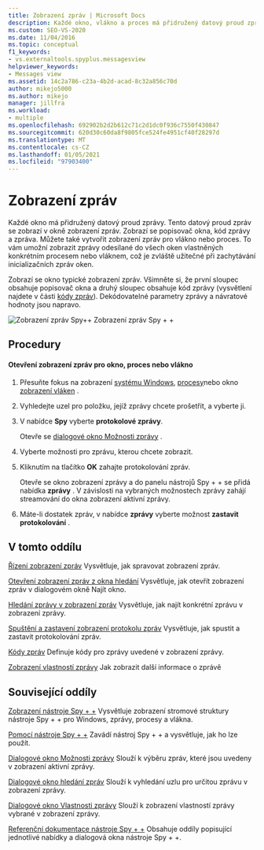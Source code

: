 ```yaml
---
title: Zobrazení zpráv | Microsoft Docs
description: Každé okno, vlákno a proces má přidružený datový proud zpráv, který lze zobrazit v okně zobrazení zpráv. Naučte se, jak otevřít a řídit zobrazení zpráv.
ms.custom: SEO-VS-2020
ms.date: 11/04/2016
ms.topic: conceptual
f1_keywords:
- vs.externaltools.spyplus.messagesview
helpviewer_keywords:
- Messages view
ms.assetid: 14c2a786-c23a-4b2d-acad-8c32a856c70d
author: mikejo5000
ms.author: mikejo
manager: jillfra
ms.workload:
- multiple
ms.openlocfilehash: 692902b2d2b612c71c2d1dc0f936c7550f430847
ms.sourcegitcommit: 620d30c60da8f9805fce524fe4951cf40f28297d
ms.translationtype: MT
ms.contentlocale: cs-CZ
ms.lasthandoff: 01/05/2021
ms.locfileid: "97903400"
---
```

# <a name="messages-view"></a>Zobrazení zpráv
Každé okno má přidružený datový proud zprávy. Tento datový proud zpráv se zobrazí v okně zobrazení zpráv. Zobrazí se popisovač okna, kód zprávy a zpráva. Můžete také vytvořit zobrazení zpráv pro vlákno nebo proces. To vám umožní zobrazit zprávy odesílané do všech oken vlastněných konkrétním procesem nebo vláknem, což je zvláště užitečné při zachytávání inicializačních zpráv oken.

 Zobrazí se okno typické zobrazení zpráv. Všimněte si, že první sloupec obsahuje popisovač okna a druhý sloupec obsahuje kód zprávy (vysvětlení najdete v části [kódy zpráv](../debugger/message-codes.md)). Dekódovatelné parametry zprávy a návratové hodnoty jsou napravo.

 ![Zobrazení zpráv Spy&#43;&#43; ](../debugger/media/spy--_messagesview.png "_MessagesView nástroje Spy + +") Zobrazení zpráv Spy + +

## <a name="procedures"></a>Procedury

#### <a name="to-open-a-messages-view-for-a-window-process-or-thread"></a>Otevření zobrazení zpráv pro okno, proces nebo vlákno

1. Přesuňte fokus na zobrazení [systému Windows](../debugger/windows-view.md), [procesy](../debugger/processes-view.md)nebo okno [zobrazení vláken](../debugger/threads-view.md) .

2. Vyhledejte uzel pro položku, jejíž zprávy chcete prošetřit, a vyberte ji.

3. V nabídce **Spy** vyberte **protokolové zprávy**.

     Otevře se [dialogové okno Možnosti zprávy](../debugger/message-options-dialog-box.md) .

4. Vyberte možnosti pro zprávu, kterou chcete zobrazit.

5. Kliknutím na tlačítko **OK** zahajte protokolování zpráv.

     Otevře se okno zobrazení zprávy a do panelu nástrojů Spy + + se přidá nabídka **zprávy** . V závislosti na vybraných možnostech zprávy zahájí streamování do okna zobrazení aktivní zprávy.

6. Máte-li dostatek zpráv, v nabídce **zprávy** vyberte možnost **zastavit protokolování** .

## <a name="in-this-section"></a>V tomto oddílu
 [Řízení zobrazení zpráv](../debugger/how-to-control-messages-view.md) Vysvětluje, jak spravovat zobrazení zpráv.

 [Otevření zobrazení zpráv z okna hledání](../debugger/how-to-open-messages-view-from-find-window.md) Vysvětluje, jak otevřít zobrazení zpráv v dialogovém okně Najít okno.

 [Hledání zprávy v zobrazení zpráv](../debugger/how-to-search-for-a-message-in-messages-view.md) Vysvětluje, jak najít konkrétní zprávu v zobrazení zprávy.

 [Spuštění a zastavení zobrazení protokolu zpráv](../debugger/how-to-start-and-stop-the-message-log-display.md) Vysvětluje, jak spustit a zastavit protokolování zpráv.

 [Kódy zpráv](../debugger/message-codes.md) Definuje kódy pro zprávy uvedené v zobrazení zprávy.

 [Zobrazení vlastností zprávy](../debugger/how-to-display-message-properties.md) Jak zobrazit další informace o zprávě

## <a name="related-sections"></a>Související oddíly
 [Zobrazení nástroje Spy + +](../debugger/spy-increment-views.md) Vysvětluje zobrazení stromové struktury nástroje Spy + + pro Windows, zprávy, procesy a vlákna.

 [Pomocí nástroje Spy + +](../debugger/using-spy-increment.md) Zavádí nástroj Spy + + a vysvětluje, jak ho lze použít.

 [Dialogové okno Možnosti zprávy](../debugger/message-options-dialog-box.md) Slouží k výběru zpráv, které jsou uvedeny v zobrazení aktivní zprávy.

 [Dialogové okno hledání zpráv](../debugger/message-search-dialog-box.md) Slouží k vyhledání uzlu pro určitou zprávu v zobrazení zprávy.

 [Dialogové okno Vlastnosti zprávy](../debugger/message-properties-dialog-box.md) Slouží k zobrazení vlastností zprávy vybrané v zobrazení zprávy.

 [Referenční dokumentace nástroje Spy + +](../debugger/spy-increment-reference.md) Obsahuje oddíly popisující jednotlivé nabídky a dialogová okna nástroje Spy + +.